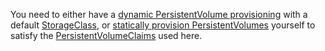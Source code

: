 You need to either have a [dynamic PersistentVolume provisioning](docs/concepts/storage/dynamic-provisioning/) with a default
[StorageClass](/docs/concepts/storage/storage-classes/),
or [statically provision PersistentVolumes](/docs/user-guide/persistent-volumes/#provisioning)
yourself to satisfy the [PersistentVolumeClaims](/docs/user-guide/persistent-volumes/#persistentvolumeclaims)
used here.

